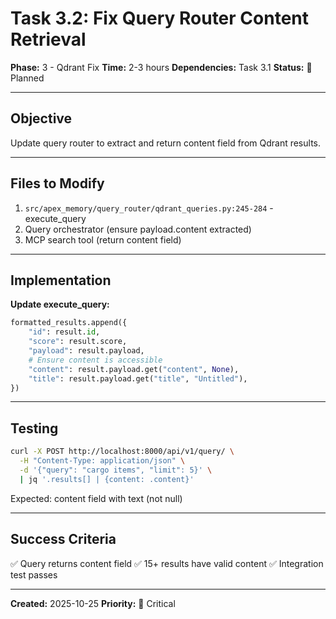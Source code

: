 # Task 3.2: Fix Query Router Content Retrieval

**Phase:** 3 - Qdrant Fix
**Time:** 2-3 hours
**Dependencies:** Task 3.1
**Status:** 📝 Planned

---

## Objective

Update query router to extract and return content field from Qdrant results.

---

## Files to Modify

1. `src/apex_memory/query_router/qdrant_queries.py:245-284` - execute_query
2. Query orchestrator (ensure payload.content extracted)
3. MCP search tool (return content field)

---

## Implementation

**Update execute_query:**
```python
formatted_results.append({
    "id": result.id,
    "score": result.score,
    "payload": result.payload,
    # Ensure content is accessible
    "content": result.payload.get("content", None),
    "title": result.payload.get("title", "Untitled"),
})
```

---

## Testing

```bash
curl -X POST http://localhost:8000/api/v1/query/ \
  -H "Content-Type: application/json" \
  -d '{"query": "cargo items", "limit": 5}' \
  | jq '.results[] | {content: .content}'
```

Expected: content field with text (not null)

---

## Success Criteria

✅ Query returns content field
✅ 15+ results have valid content
✅ Integration test passes

---

**Created:** 2025-10-25
**Priority:** 🚨 Critical

